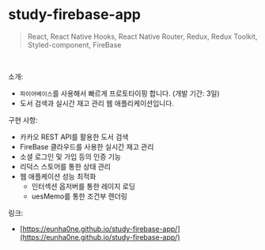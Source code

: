 # study-firebase-app

> React, React Native Hooks, React Native Router, Redux, Redux Toolkit, Styled-component, FireBase

<br />

소개:

- `파이어베이스`를 사용해서 빠르게 프로토타이핑 합니다. (개발 기간: 3일)
- 도서 검색과 실시간 재고 관리 웹 애플리케이션입니다.

구현 사항:

- 카카오 REST API를 활용한 도서 검색
- FireBase 클라우드를 사용한 실시간 재고 관리
- 소셜 로그인 및 가입 등의 인증 기능
- 리덕스 스토어를 통한 상태 관리
- 웹 애플케이션 성능 최적화
  - 인터섹션 옵저버를 통한 레이지 로딩
  - uesMemo를 통한 조건부 렌더링
  
링크: 

- [https://eunha0ne.github.io/study-firebase-app/](https://eunha0ne.github.io/study-firebase-app/)
